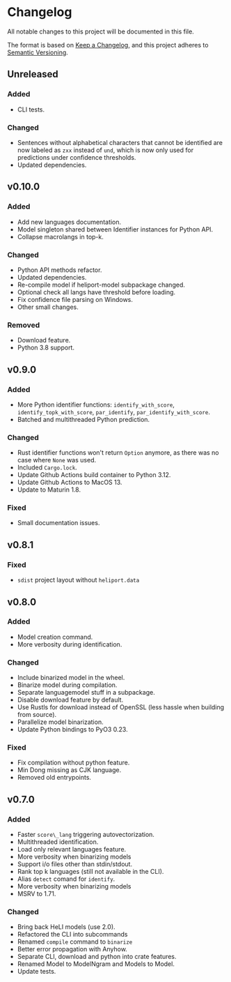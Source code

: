 # Changelog

All notable changes to this project will be documented in this file.

The format is based on [Keep a Changelog](https://keepachangelog.com/en/1.1.0/),
and this project adheres to [Semantic Versioning](https://semver.org/spec/v2.0.0.html).

## Unreleased
### Added
 - CLI tests.
### Changed
 - Sentences without alphabetical characters that cannot be identified are now labeled as `zxx` instead of `und`, which is now only used for predictions under confidence thresholds.
 - Updated dependencies.

## v0.10.0
### Added
- Add new languages documentation.
- Model singleton shared between Identifier instances for Python API.
- Collapse macrolangs in top-k.

### Changed
- Python API methods refactor.
- Updated dependencies.
- Re-compile model if heliport-model subpackage changed.
- Optional check all langs have threshold before loading.
- Fix confidence file parsing on Windows.
- Other small changes.

### Removed
- Download feature.
- Python 3.8 support.

## v0.9.0
### Added
- More Python identifier functions: `identify_with_score`, `identify_topk_with_score`, `par_identify`, `par_identify_with_score`.
- Batched and multithreaded Python prediction.

### Changed
- Rust identifier functions won't return `Option` anymore, as there was no case where `None` was used.
- Included `Cargo.lock`.
- Update Github Actions build container to Python 3.12.
- Update Github Actions to MacOS 13.
- Update to Maturin 1.8.

### Fixed
- Small documentation issues.

## v0.8.1
### Fixed
- `sdist` project layout without `heliport.data`

## v0.8.0
### Added
- Model creation command.
- More verbosity during identification.

### Changed
- Include binarized model in the wheel.
- Binarize model during compilation.
- Separate languagemodel stuff in a subpackage.
- Disable download feature by default.
- Use Rustls for download instead of OpenSSL (less hassle when building from source).
- Parallelize model binarization.
- Update Python bindings to PyO3 0.23.

### Fixed
- Fix compilation without python feature.
- Min Dong missing as CJK language.
- Removed old entrypoints.

## v0.7.0

### Added
- Faster `score\_lang` triggering autovectorization.
- Multithreaded identification.
- Load only relevant languages feature.
- More verbosity when binarizing models
- Support i/o files other than stdin/stdout.
- Rank top k languages (still not available in the CLI).
- Alias `detect` comand for `identify`.
- More verbosity when binarizing models
- MSRV to 1.71.

### Changed
- Bring back HeLI models (use 2.0).
- Refactored the CLI into subcommands
- Renamed `compile` command to `binarize`
- Better error propagation with Anyhow.
- Separate CLI, download and python into crate features.
- Renamed Model to ModelNgram and Models to Model.
- Update tests.
